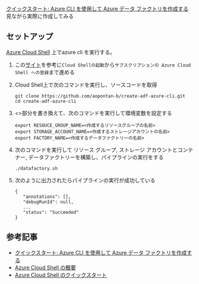 [クイックスタート: Azure CLI を使用して Azure データ ファクトリを作成する](https://learn.microsoft.com/ja-jp/azure/data-factory/quickstart-create-data-factory-azure-cli) 見ながら実際に作成してみる

## セットアップ
[Azure Cloud Shell](https://learn.microsoft.com/ja-jp/azure/cloud-shell/overview) 上でazure cli を実行する。
1. この[サイト](https://learn.microsoft.com/ja-jp/azure/cloud-shell/quickstart?tabs=azurecli)を参考に`Cloud Shellの起動`から`サブスクリプションの Azure Cloud Shell への登録`まで進める

2. Cloud Shell上で次のコマンドを実行し、ソースコードを取得
    ```
    git clone https://github.com/aopontan-b/create-adf-azure-cli.git
    cd create-adf-azure-cli
    ```

3. <>部分を書き換えて、次のコマンドを実行して環境変数を設定する
   ```
   export RESOUCE_GROUP_NAME=<作成するリソースグループの名前>
   export STORAGE_ACCOUNT_NAME=<作成するストレージアカウントの名前>
   export FACTORY_NAME=<作成するデータファクトリーの名前>
   ```

4. 次のコマンドを実行して リソース グループ, ストレージ アカウントとコンテナー, データファクトリーを構築し、パイプラインの実行をする
   ```
   ./datafactory.sh
   ```

5. 次のように出力されたらパイプラインの実行が成功している
   ```
   {
      "annotations": [],
      "debugRunId": null,
      ...
      "status": "Succeeded"
   }
   ```

## 参考記事
- [クイックスタート: Azure CLI を使用して Azure データ ファクトリを作成する](https://learn.microsoft.com/ja-jp/azure/data-factory/quickstart-create-data-factory-azure-cli)
- [Azure Cloud Shell の概要](https://learn.microsoft.com/ja-jp/azure/cloud-shell/overview)
- [Azure Cloud Shell のクイックスタート](https://learn.microsoft.com/ja-jp/azure/cloud-shell/quickstart?tabs=azurecli)